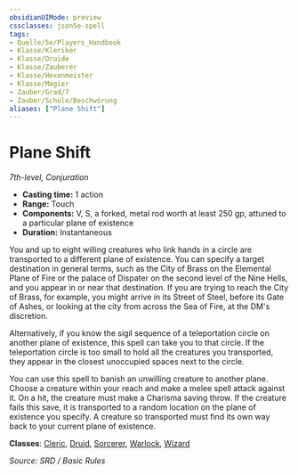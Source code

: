 ```yaml
---
obsidianUIMode: preview
cssclasses: json5e-spell
tags:
- Quelle/5e/Players_Handbook
- Klasse/Kleriker
- Klasse/Druide
- Klasse/Zauberer
- Klasse/Hexenmeister
- Klasse/Magier
- Zauber/Grad/7
- Zauber/Schule/Beschwörung
aliases: ["Plane Shift"]
---
```

# Plane Shift
*7th-level, Conjuration*  

- **Casting time:** 1 action
- **Range:** Touch
- **Components:** V, S, a forked, metal rod worth at least 250 gp, attuned to a particular plane of existence
- **Duration:** Instantaneous

You and up to eight willing creatures who link hands in a circle are transported to a different plane of existence. You can specify a target destination in general terms, such as the City of Brass on the Elemental Plane of Fire or the palace of Dispater on the second level of the Nine Hells, and you appear in or near that destination. If you are trying to reach the City of Brass, for example, you might arrive in its Street of Steel, before its Gate of Ashes, or looking at the city from across the Sea of Fire, at the DM's discretion.

Alternatively, if you know the sigil sequence of a teleportation circle on another plane of existence, this spell can take you to that circle. If the teleportation circle is too small to hold all the creatures you transported, they appear in the closest unoccupied spaces next to the circle.

You can use this spell to banish an unwilling creature to another plane. Choose a creature within your reach and make a melee spell attack against it. On a hit, the creature must make a Charisma saving throw. If the creature fails this save, it is transported to a random location on the plane of existence you specify. A creature so transported must find its own way back to your current plane of existence.

**Classes**: [Cleric](../Klassen/Kleriker.md), [Druid](Dungeons%20&%20Dragons/Wikipedia%20der%20Vergessenen%20Reiche/Kompendium%20der%20Vergessenen%20Reiche/Klassen/druid.md), [Sorcerer](../Klassen/Zauberer.md), [Warlock](../Klassen/Hexenmeister.md), [Wizard](../Klassen/Magier.md)

*Source: SRD / Basic Rules*
